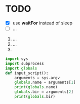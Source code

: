 # TODO

* [x] use **waitFor** instead of sleep 
* [ ] ...

1. ...
2. ...
3. 

```python
import sys
import subprocess
import globals
def input_script(): 
    arguments = sys.argv
    globals.name = arguments[1]
    print(globals.name)
    globals.bir = arguments[2]
    print(globals.bir)

```
